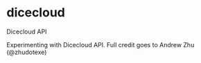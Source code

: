 # dicecloud
Dicecloud API

Experimenting with Dicecloud API. Full credit goes to Andrew Zhu (@zhudotexe) 
